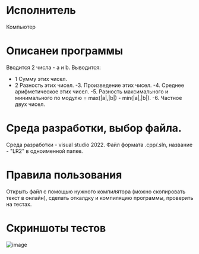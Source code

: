 # Исполнитель
Компьютер

# Описанеи программы
Вводится 2 числа - а и b.
Выводится:
- 1 Сумму этих чисел.
- 2 Разность этих чисел.
-3. Произведение этих чисел.
-4. Среднее арифметическое этих чисел.
-5. Разность максимального и минимального по модулю = max(|a|,|b|) - min(|a|,|b|).
-6. Частное двух чисел.


# Среда разработки, выбор файла.
Среда разработки - visual studio 2022.
Файл формата .cpp/.sln, название - "LR2" в одноименной папке.

# Правила пользования
Открыть файл с помощью нужного компилятора (можно скопировать текст в онлайн), сделать откалдку и компиляцию программы, проверить на тестах.

# Скриншоты тестов
![image](https://github.com/4s4ken/lb2/assets/65232734/45f4e748-7439-48d7-ba2f-e8b293bb9f80)

